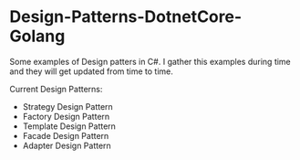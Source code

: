 # Design-Patterns-DotnetCore-Golang

Some examples of Design patters in C#. I gather this examples during time and they will get updated from time to time.

Current Design Patterns:
- Strategy Design Pattern
- Factory Design Pattern
- Template Design Pattern
- Facade Design Pattern
- Adapter Design Pattern
